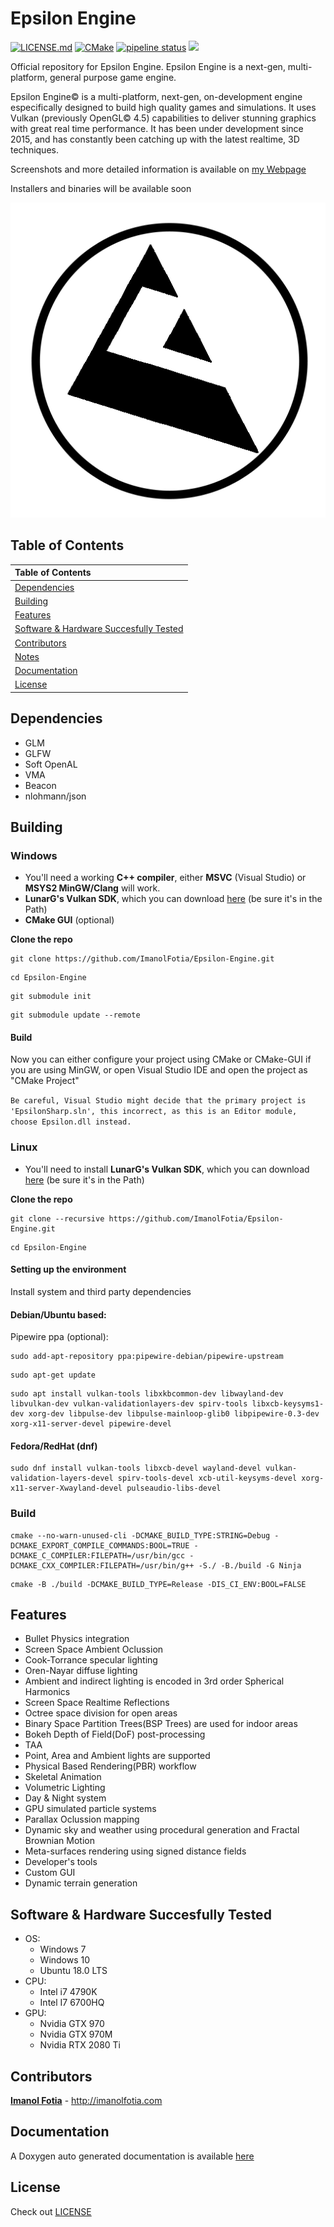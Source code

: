 # Epsilon Engine
[![LICENSE.md](https://img.shields.io/badge/License-EULA-blue.svg)](LICENSE.md)
[![CMake](https://github.com/ImanolFotia/Epsilon-Engine/actions/workflows/cmake.yml/badge.svg)](https://github.com/ImanolFotia/Epsilon-Engine/actions/workflows/cmake.yml)
[![pipeline status](https://gitlab.com/Difima/Epsilon-Engine/badges/master/pipeline.svg)](https://gitlab.com/Difima/Epsilon-Engine/-/commits/master)
![](https://img.shields.io/badge/platforms-Windows%20%7C%20Linux-orange)

Official repository for Epsilon Engine.
Epsilon Engine is a next-gen, multi-platform, general purpose game engine.

Epsilon Engine© is a multi-platform, next-gen, on-development engine especifically designed to build high quality games and simulations. It uses Vulkan (previously OpenGL© 4.5) capabilities to deliver stunning graphics with great real time performance. It has been under development since 2015, and has constantly been catching up with the latest realtime, 3D techniques.

Screenshots and more detailed information is available on [my Webpage](http://imanolfotia.com/epsilon_engine)

Installers and binaries will be available soon

![](https://raw.githubusercontent.com/ImanolFotia/Epsilon-Engine/master/media/Epsilon%20LOGO3.png)

## Table of Contents

| Table of Contents | 
| :--- |
| [Dependencies](#dependencies) | 
| [Building](#building) | 
| [Features](#features)| 
| [Software & Hardware Succesfully Tested](#software_and_hardware_succesfully_tested)| 
| [Contributors](#contributors)|  
| [Notes](#notes)| 
| [Documentation](#documentation)| 
| [License](#license)| 

<a name="dependencies"> </a>
## Dependencies 

* GLM 
* GLFW 
* Soft OpenAL
* VMA
* Beacon
* nlohmann/json


<a name="building"></a>
## Building

### Windows

* You'll need a working **C++ compiler**, either **MSVC** (Visual Studio) or **MSYS2 MinGW/Clang** will work.
* **LunarG's Vulkan SDK**, which you can download [here](https://vulkan.lunarg.com/sdk/home#windows) (be sure it's in the Path)
* **CMake GUI** (optional)

**Clone the repo**

```
git clone https://github.com/ImanolFotia/Epsilon-Engine.git
```
```
cd Epsilon-Engine
```
```
git submodule init
```
```
git submodule update --remote
```
#### Build
Now you can either configure your project using CMake or CMake-GUI if you are using MinGW, or open Visual Studio IDE and open the project as "CMake Project"  

`
Be careful, Visual Studio might decide that the primary project is 'EpsilonSharp.sln', this incorrect, as this is an Editor module, choose Epsilon.dll instead.
`

### Linux

* You'll need to install **LunarG's Vulkan SDK**, which you can download [here](https://vulkan.lunarg.com/sdk/home#windows) (be sure it's in the Path)

**Clone the repo**

```
git clone --recursive https://github.com/ImanolFotia/Epsilon-Engine.git
```

```
cd Epsilon-Engine
```

#### Setting up the environment

Install system and third party dependencies

#### Debian/Ubuntu based:  

Pipewire ppa (optional):  

```
sudo add-apt-repository ppa:pipewire-debian/pipewire-upstream
```
```
sudo apt-get update
```
```
sudo apt install vulkan-tools libxkbcommon-dev libwayland-dev libvulkan-dev vulkan-validationlayers-dev spirv-tools libxcb-keysyms1-dev xorg-dev libpulse-dev libpulse-mainloop-glib0 libpipewire-0.3-dev xorg-x11-server-devel pipewire-devel
```

#### Fedora/RedHat (dnf)

```
sudo dnf install vulkan-tools libxcb-devel wayland-devel vulkan-validation-layers-devel spirv-tools-devel xcb-util-keysyms-devel xorg-x11-server-Xwayland-devel pulseaudio-libs-devel
```

### Build
```
cmake --no-warn-unused-cli -DCMAKE_BUILD_TYPE:STRING=Debug -DCMAKE_EXPORT_COMPILE_COMMANDS:BOOL=TRUE -DCMAKE_C_COMPILER:FILEPATH=/usr/bin/gcc -DCMAKE_CXX_COMPILER:FILEPATH=/usr/bin/g++ -S./ -B./build -G Ninja
```
```
cmake -B ./build -DCMAKE_BUILD_TYPE=Release -DIS_CI_ENV:BOOL=FALSE
```

<a name="features"></a>
## Features 

* Bullet Physics integration
* Screen Space Ambient Oclussion
* Cook-Torrance specular lighting
* Oren-Nayar diffuse lighting
* Ambient and indirect lighting is encoded in 3rd order Spherical Harmonics
* Screen Space Realtime Reflections
* Octree space division for open areas
* Binary Space Partition Trees(BSP Trees) are used for indoor areas
* Bokeh Depth of Field(DoF) post-processing
* TAA
* Point, Area and Ambient lights are supported
* Physical Based Rendering(PBR) workflow
* Skeletal Animation
* Volumetric Lighting
* Day & Night system
* GPU simulated particle systems
* Parallax Oclussion mapping
* Dynamic sky and weather using procedural generation and Fractal Brownian Motion
* Meta-surfaces rendering using signed distance fields
* Developer's tools
* Custom GUI
* Dynamic terrain generation

<a name="software_and_hardware_succesfully_tested"></a>
## Software & Hardware Succesfully Tested 
* OS: 
  * Windows 7 
  * Windows 10 
  * Ubuntu 18.0 LTS
* CPU: 
  * Intel i7 4790K 
  * Intel I7 6700HQ
* GPU: 
  * Nvidia GTX 970 
  * Nvidia GTX 970M
  * Nvidia RTX 2080 Ti

<a name="contributors"></a>
## Contributors 

**[Imanol Fotia](https://github.com/ImanolFotia)** - http://imanolfotia.com

<a name="documentation"></a>
## Documentation
A Doxygen auto generated documentation is available [here](http://imanolfotia.com/epsilon-documentation/html)

<a name="license"></a>
## License

Check out [LICENSE](LICENSE.md)
